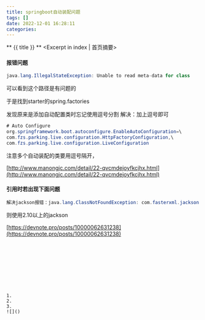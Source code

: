 ```yaml
---
title: springboot自动装配问题
tags: []
date: 2022-12-01 16:28:11
categories:
---
```

** {{ title }} ** <Excerpt in index | 首页摘要>


<!-- more -->

#### 报错问题

```java
java.lang.IllegalStateException: Unable to read meta-data for class

```

可以看到这个路径是有问题的

于是找到starter的spring.factories

发现原来是添加自动配置类时忘记使用逗号分割
解决：加上逗号即可

```java
# Auto Configure
org.springframework.boot.autoconfigure.EnableAutoConfiguration=\
com.fzs.parking.live.configuration.HttpFactoryConfiguration,\
com.fzs.parking.live.configuration.LiveConfiguration

```
注意多个自动装配的类要用逗号隔开，


[http://www.manongjc.com/detail/22-qvcmdejoyfkcjhx.html](http://www.manongjc.com/detail/22-qvcmdejoyfkcjhx.html)

#### 引用时若出现下面问题
```java
解决jackson报错：java.lang.ClassNotFoundException: com.fasterxml.jackson.databind.ser.std.ToStringSerializerBase
```

则使用2.10以上的jackson

[https://devnote.pro/posts/10000062631238](https://devnote.pro/posts/10000062631238)


```java

```
![]()

#### 


```java

```

```java

```
![]()
```




1. 
2. 
3. 
![]()